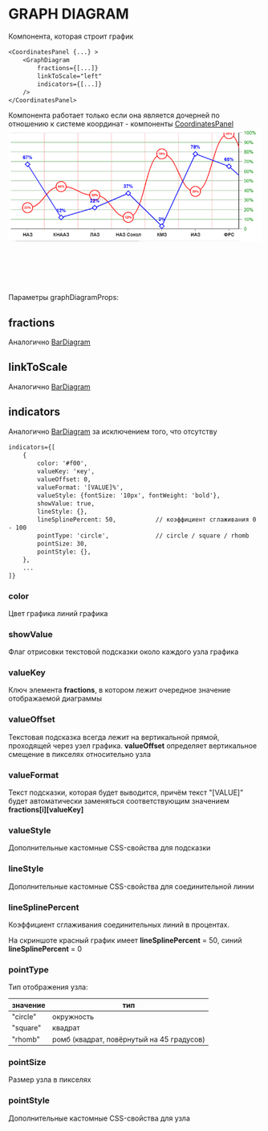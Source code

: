 # GRAPH DIAGRAM

Компонента, которая строит график

````
<CoordinatesPanel {...} >
    <GraphDiagram
        fractions={[...]}
        linkToScale="left"
        indicators={[...]}
    />
</CoordinatesPanel>
````

Компонента работает только если она является дочерней по
отношению к системе координат - компоненты
[CoordinatesPanel](../../CoordinatesPanel/doc/COORDINATESPANEL.md#coordinates-panel)
![img.png](img/img.png)
&emsp;\
&emsp;\
&emsp;\
&emsp;\
&emsp;

Параметры graphDiagramProps:

## fractions
Аналогично [BarDiagram](../../BarDiagram/doc/bardiagram.md#fractions)

## linkToScale
Аналогично [BarDiagram](../../BarDiagram/doc/bardiagram.md#linktoscale)

## indicators
Аналогично [BarDiagram](../../BarDiagram/doc/bardiagram.md#indicators) за исключением
того, что отсутству


````
indicators={[
    {
        color: '#f00',
        valueKey: 'кеу',
        valueOffset: 0,
        valueFormat: '[VALUE]%',
        valueStyle: {fontSize: '10px', fontWeight: 'bold'},
        showValue: true,
        lineStyle: {},
        lineSplinePercent: 50,           // коэффициент сглаживания 0 - 100
        pointType: 'circle',             // circle / square / rhomb
        pointSize: 30,
        pointStyle: {},
    },
    ...
]}

````
### color

Цвет графика линий графика

### showValue

Флаг отрисовки текстовой подсказки около каждого узла графика

### valueKey

Ключ элемента **fractions**, в котором лежит очередное значение отображаемой диаграммы

### valueOffset

Текстовая подсказка всегда лежит на вертикальной прямой,
проходящей через узел графика. **valueOffset** определяет вертикальное смещение в пикселях
относительно узла

### valueFormat

Текст подсказки, которая будет выводится, причём текст "[VALUE]" будет автоматически
заменяться соответствующим значением **fractions[i][valueKey]**

### valueStyle

Дополнительные кастомные CSS-свойства для подсказки

### lineStyle

Дополнительные кастомные CSS-свойства для соединительной линии

### lineSplinePercent

Коэффициент сглаживания соединительных линий в процентах.

На скриншоте красный график имеет **lineSplinePercent** = 50, синий **lineSplinePercent** = 0

### pointType

Тип отображения узла:

| значение | тип                                       |
|----------|-------------------------------------------|
| "circle" | окружность                                |
| "square" | квадрат                                   |
| "rhomb"  | ромб (квадрат, повёрнутый на 45 градусов) |

### pointSize

Размер узла в пикселях

### pointStyle

Дополнительные кастомные CSS-свойства для узла



